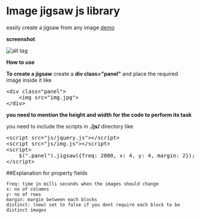 Image jigsaw js library
================================================
easily create a jigsaw from any image [demo](http://cistoner.org/sample/image-jigsaw)

**screenshot**

![alt tag](http://cistoner.org/sample/image-jigsaw/screenshot/screenshot.png)


**How to use**

**To create a jigsaw**
create a **div class="panel"** and place the required image inside it like
<pre>
&#60div class="panel">
	&#60img src="img.jpg">
&#60/div>
</pre>
**you need to mention the height and width for the code to perform its task**


you need to include the scripts in **./js/** directory like
<pre>
&#60script src="js/jquery.js">&#60/script>
&#60script src="js/img.js">&#60/script>
&#60script>
	$(".panel").jigsaw({freq: 2000, x: 4, y: 4, margin: 2});
&#60/script>
</pre>

##Explanation for property fields
```
freq: time in milli seconds when the images should change
x: no of columns
y: no of rows
margin: margin between each blocks
distinct: (new) set to false if you dont require each block to be distinct images
```
